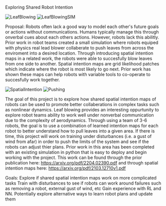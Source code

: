 Exploring Shared Robot Intention 

![LeafBlowing](https://learning-dynamic-manipulation.cs.princeton.edu/gifs/IMG_1082.gif "Leaf Blowing")
![LeafBlowingSIM](https://learning-dynamic-manipulation.cs.princeton.edu/gifs/blowing-large_door-mixed_shapes.gif "Leaf Blowing SIM")

Proposal:
Robots often lack a good way to model each other's future goals or actions without communications. Humans typically manage this through onverbal cues about each others actions. However, robots lack this abilitly. Prior work in robot teams created a small simulation where robots equiped with physics real lead blower collaberate to push leaves from across the enviroment into a desired location. Through introducing spatial intention maps in a related work, the robots were able to succesfully blow leaves from one side to another. Spatial intention maps are grid likelihood patches which indicate where the robot is most likely to go next. Prior work has shown these maps can help robots with variable tools to co-operate to succesfully work together. 

![SpatialIntention](https://spatial-intention-maps.cs.princeton.edu/gifs/lifting_4-small_empty-ours.gif "Spatial Intention")
![Pushing](https://spatial-intention-maps.cs.princeton.edu/gifs/pushing_4-small_divider-ours.gif "Pushing")

The goal of this project is to explore how shared spatial intention maps of robots can be used to promote better collaberations in complex tasks such as nonlinear dynamics. Leaf blowing provides an interesting oppurtunity to explore robot teams ability to work well under nonverbal communication due to the complexity of aerodynamics. Through using a team of 3-6 robots, the goal is to use a combination of learned intention maps for each robot to better understand how to pull leaves into a given area. If there is time, this project will work on training under disturbances (i.e. a gust of wind from afar) in order to push the limits of the system and see if the robots can adjust thier plans. Prior work in this area has been completed with an existing simulation in python that is easy to deploy and begin working with the project. This work can be found through the prior publication here: https://arxiv.org/pdf/2204.02390.pdf and through spatial intention maps here: https://arxiv.org/pdf/2103.12710v1.pdf

Goals:
Explore if shared spatial intention maps work on more complicated tasks
Train with disturbances to see if robots can work around failures such as removing a robot, external gust of wind, etc
Gain experience with RL and NN. Potentially explore alternative ways to learn robot plans and update them
